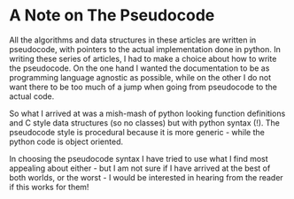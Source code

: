 # A Note on The Pseudocode

All the algorithms and data structures in these articles are written in pseudocode, with pointers to the actual implementation done in python. In writing these series of articles, I had to make a choice about how to write the pseudocode. On the one hand I wanted the documentation to be as programming language agnostic as possible, while on the other I do not want there to be too much of a jump when going from pseudocode to the actual code.

So what I arrived at was a mish-mash of python looking function definitions and C style data structures (so no classes) but with python syntax (!). The pseudocode style is procedural because it is more generic - while the python code is object oriented.  

In choosing the pseudocode syntax I have tried to use what I find most appealing about either - but I am not sure if I have arrived at the best of both worlds, or the worst - I would be interested in hearing from the reader if this works for them!
